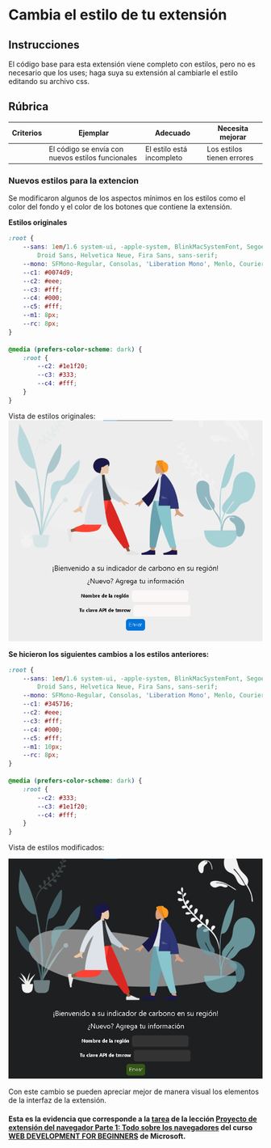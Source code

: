 # Cambia el estilo de tu extensión

## Instrucciones

El código base para esta extensión viene completo con estilos, pero no es necesario que los uses; haga suya su extensión al cambiarle el estilo editando su archivo css.

## Rúbrica

| Criterios | Ejemplar | Adecuado | Necesita mejorar |
| -------- | -------------------------------------------- | --------------------- | ----------------- |
| | El código se envía con nuevos estilos funcionales | El estilo está incompleto | Los estilos tienen errores |

### Nuevos estilos para la extencion
Se modificaron algunos de los aspectos mínimos en los estilos como el color del fondo y el color de los botones que contiene la extensión.

<strong>Estilos originales</strong>

```CSS
:root {
	--sans: 1em/1.6 system-ui, -apple-system, BlinkMacSystemFont, Segoe UI, Roboto, Oxygen, Ubuntu, Cantarell,
		Droid Sans, Helvetica Neue, Fira Sans, sans-serif;
	--mono: SFMono-Regular, Consolas, 'Liberation Mono', Menlo, Courier, 'Courier New', monospace;
	--c1: #0074d9;
	--c2: #eee;
	--c3: #fff;
	--c4: #000;
	--c5: #fff;
	--m1: 8px;
	--rc: 8px;
}

@media (prefers-color-scheme: dark) {
	:root {
		--c2: #1e1f20;
		--c3: #333;
		--c4: #fff;
	}
}
```
Vista de estilos originales:
![Alt text](./img/image.png)

<strong>Se hicieron los siguientes cambios a los estilos anteriores:</strong>

```CSS
:root {
	--sans: 1em/1.6 system-ui, -apple-system, BlinkMacSystemFont, Segoe UI, Roboto, Oxygen, Ubuntu, Cantarell,
		Droid Sans, Helvetica Neue, Fira Sans, sans-serif;
	--mono: SFMono-Regular, Consolas, 'Liberation Mono', Menlo, Courier, 'Courier New', monospace;
	--c1: #345716;
	--c2: #eee;
	--c3: #fff;
	--c4: #000;
	--c5: #fff;
	--m1: 10px;
	--rc: 8px;
}

@media (prefers-color-scheme: dark) {
	:root {
		--c2: #333;
		--c3: #1e1f20;
		--c4: #fff;
	}
}
```

Vista de estilos modificados:

![Alt text](./img/image2.png)

Con este cambio se pueden apreciar mejor de manera visual los elementos de la interfaz de la extensión.

#### Esta es la evidencia que corresponde a la <a href="https://github.com/microsoft/Web-Dev-For-Beginners/blob/main/5-browser-extension/1-about-browsers/translations/assignment.es.md">tarea</a> de la lección <a href="https://github.com/microsoft/Web-Dev-For-Beginners/blob/main/5-browser-extension/1-about-browsers/translations/README.es.md">Proyecto de extensión del navegador Parte 1: Todo sobre los navegadores</a> del curso <a href="https://github.com/microsoft/Web-Dev-For-Beginners">WEB DEVELOPMENT FOR BEGINNERS</a> de Microsoft.